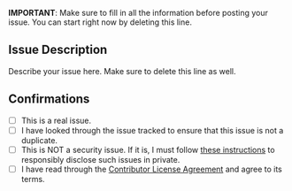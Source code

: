 **IMPORTANT**: Make sure to fill in all the information before posting your issue. You can start right now by deleting this line.

## Issue Description
Describe your issue here. Make sure to delete this line as well.
## Confirmations
* [ ] This is a real issue.
* [ ] I have looked through the issue tracked to ensure that this issue is not a duplicate.
* [ ] This is NOT a security issue. If it is, I must follow [these instructions](https://wiki.pythinux.gordinator.org/doku.php?id=security:reporting) to responsibly disclose such issues in private.
* [ ] I have read through the [Contributor License Agreement](https://codeberg.org/Pythinux/Pythinux/src/branch/main/CONTRIBUTOR_LICENSE_AGREEMENT.md) and agree to its terms.
